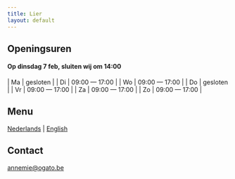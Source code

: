 ```yaml
---
title: Lier
layout: default
---
```


## Openingsuren

#### Op dinsdag 7 feb, sluiten wij om 14:00

| Ma | gesloten |
| Di | 09:00 &mdash; 17:00 |
| Wo | 09:00 &mdash; 17:00 |
| Do | gesloten |
| Vr | 09:00 &mdash; 17:00 |
| Za | 09:00 &mdash; 17:00 |
| Zo | 09:00 &mdash; 17:00 |

## Menu

[Nederlands](/menu/Menu_20221230.pdf) | [English](/menu/Menu_20221230_en.pdf)

## Contact

[annemie@ogato.be](mailto:annemie@ogato.be)
